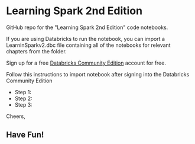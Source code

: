 # Learning Spark 2nd Edition
GitHub repo for the "Learning Spark 2nd Edition" code notebooks.


If you are using Databricks to run the notebook, you can import a LearninSparkv2.dbc file containing all of the notebooks for
relevant chapters from the folder.
 
Sign up for a free [Databricks Community Edition](https://www.databricks.com/try-databrick) account for free.

Follow this instructions to import notebook after signing into the Databricks Community Edition

* Step 1:
* Step 2:
* Step 3:

Cheers,

Have Fun!
--
